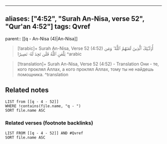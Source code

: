 
---
aliases: ["4:52", "Surah An-Nisa, verse 52", "Qur'an 4:52"]
tags: Qvref
---

parent:: [[q - An-Nisa (4)|An-Nisa]]

> [!arabic]+ Surah An-Nisa, Verse 52 (4:52)
> <span class="quran-arabic">أُو۟لَـٰٓئِكَ ٱلَّذِينَ لَعَنَهُمُ ٱللَّهُ ۖ وَمَن يَلْعَنِ ٱللَّهُ فَلَن تَجِدَ لَهُۥ نَصِيرًا</span>
^arabic

> [!translation]+ Surah An-Nisa, Verse 52 (4:52) - Translation
> Они - те, кого проклял Аллах, а кого проклял Аллах, тому ты не найдешь помощника.
^translation



## Related notes
```dataview
LIST from [[q - 4 - 52]]
WHERE !contains(file.name, "q - ")
SORT file.name ASC
```

### Related verses (footnote backlinks)
```dataview
LIST FROM [[q - 4 - 52]] AND #Qvref
SORT file.name ASC
```

